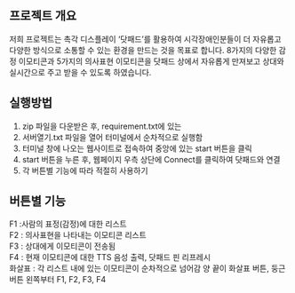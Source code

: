 ## 프로젝트 개요
저희 프로젝트는 촉각 디스플레이 ‘닷패드’를 활용하여 
시각장애인분들이 더 자유롭고 다양한 방식으로 소통할 수 있는 환경을 만드는 것을 목표로 합니다.
8가지의 다양한 감정 이모티콘과 5가지의 의사표현 이모티콘을 닷패드 상에서 자유롭게 만져보고 
상대와 실시간으로 주고 받을 수 있도록 하였습니다.


## 실행방법
1. zip 파일을 다운받은 후, requirement.txt에 있는 <br>
2. 서버열기.txt 파일을 열어 터미널에서 순차적으로 실행함<br>
3. 터미널 창에 나오는 웹사이트로 접속하여 중앙에 있는 start 버튼을 클릭<br>
4. start 버튼을 누른 후, 웹페이지 우측 상단에 Connect를 클릭하여 닷패드와 연결 <br>
5. 각 버튼별 기능에 따라 적절히 사용하기

## 버튼별 기능
F1 :사람의 표정(감정)에 대한 리스트<br>
F2 : 의사표현을 나타내는 이모티콘 리스트<br>
F3 : 상대에게 이모티콘이 전송됨<br>
F4 : 현재 이모티콘에 대한 TTS 음성 출력, 닷패드 핀 리프레시<br>
화살표 : 각 리스트 내에 있는 이모티콘이 순차적으로 넘어감 
양 끝이 화살표 버튼, 둥근 버튼 왼쪽부터 F1, F2, F3, F4 <br>

